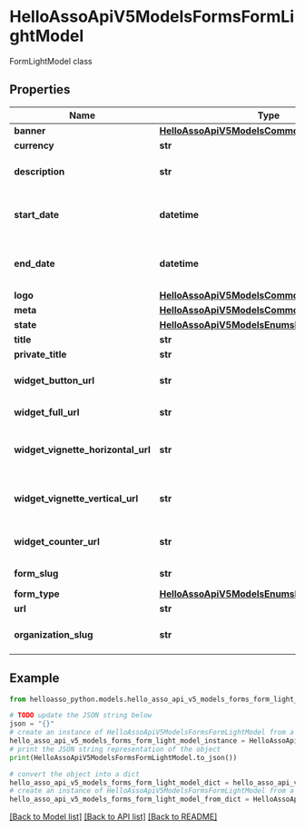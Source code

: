 # HelloAssoApiV5ModelsFormsFormLightModel

FormLightModel class

## Properties

Name | Type | Description | Notes
------------ | ------------- | ------------- | -------------
**banner** | [**HelloAssoApiV5ModelsCommonDocumentModel**](HelloAssoApiV5ModelsCommonDocumentModel.md) |  | [optional] 
**currency** | **str** | Currency | [optional] 
**description** | **str** | Short description (one line) | [optional] 
**start_date** | **datetime** | The datetime of the activity start | [optional] 
**end_date** | **datetime** | The datetime of the activity end | [optional] 
**logo** | [**HelloAssoApiV5ModelsCommonDocumentModel**](HelloAssoApiV5ModelsCommonDocumentModel.md) |  | [optional] 
**meta** | [**HelloAssoApiV5ModelsCommonMetaModel**](HelloAssoApiV5ModelsCommonMetaModel.md) |  | [optional] 
**state** | [**HelloAssoApiV5ModelsEnumsFormState**](HelloAssoApiV5ModelsEnumsFormState.md) |  | [optional] 
**title** | **str** | Title | [optional] 
**private_title** | **str** | Private Title | [optional] 
**widget_button_url** | **str** | Url of the widget button | [optional] 
**widget_full_url** | **str** | Url of the form widget | [optional] 
**widget_vignette_horizontal_url** | **str** | Url of the horizontal vignette widget | [optional] 
**widget_vignette_vertical_url** | **str** | Url of the vertical vignette widget | [optional] 
**widget_counter_url** | **str** | Url of the counter widget | [optional] 
**form_slug** | **str** | The form slug | [optional] 
**form_type** | [**HelloAssoApiV5ModelsEnumsFormType**](HelloAssoApiV5ModelsEnumsFormType.md) |  | [optional] 
**url** | **str** | The form url | [optional] 
**organization_slug** | **str** | The organization slug | [optional] 

## Example

```python
from helloasso_python.models.hello_asso_api_v5_models_forms_form_light_model import HelloAssoApiV5ModelsFormsFormLightModel

# TODO update the JSON string below
json = "{}"
# create an instance of HelloAssoApiV5ModelsFormsFormLightModel from a JSON string
hello_asso_api_v5_models_forms_form_light_model_instance = HelloAssoApiV5ModelsFormsFormLightModel.from_json(json)
# print the JSON string representation of the object
print(HelloAssoApiV5ModelsFormsFormLightModel.to_json())

# convert the object into a dict
hello_asso_api_v5_models_forms_form_light_model_dict = hello_asso_api_v5_models_forms_form_light_model_instance.to_dict()
# create an instance of HelloAssoApiV5ModelsFormsFormLightModel from a dict
hello_asso_api_v5_models_forms_form_light_model_from_dict = HelloAssoApiV5ModelsFormsFormLightModel.from_dict(hello_asso_api_v5_models_forms_form_light_model_dict)
```
[[Back to Model list]](../README.md#documentation-for-models) [[Back to API list]](../README.md#documentation-for-api-endpoints) [[Back to README]](../README.md)


